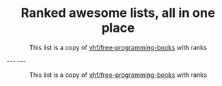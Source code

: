 <h1 align="center">
Ranked awesome lists, all in one place
</h1>
<p align="center">
	This list is a copy of <a href="vhf/free-programming-books">vhf/free-programming-books</a> with ranks
</p>
---
---
<p align="center">
	This list is a copy of <a href="vhf/free-programming-books">vhf/free-programming-books</a> with ranks
</p>
